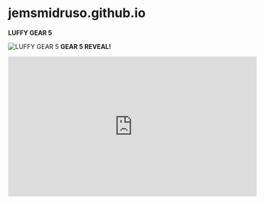 # jemsmidruso.github.io
**LUFFY GEAR 5**

![LUFFY GEAR 5](https://beebom.com/wp-content/uploads/2023/08/gear-5-in-anime-1.jpg?w=750)
**GEAR 5 REVEAL!**


<iframe width="560" height="315" src="https://www.youtube.com/embed/lvdBNkaesZg?si=rSafKsg6KCl_yZ0n" title="YouTube video player" frameborder="0" allow="accelerometer; autoplay; clipboard-write; encrypted-media; gyroscope; picture-in-picture; web-share" allowfullscreen></iframe>

